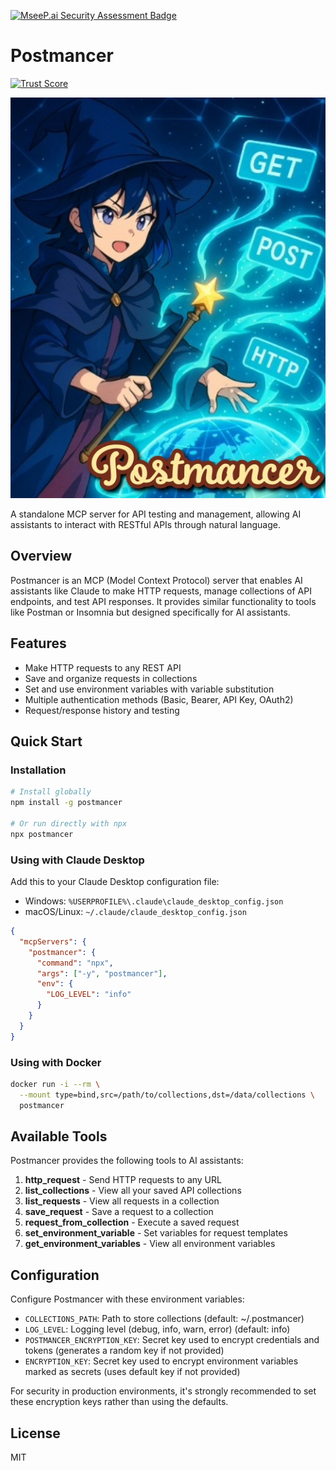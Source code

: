 [![MseeP.ai Security Assessment Badge](https://mseep.net/pr/hijaz-postmancer-badge.png)](https://mseep.ai/app/hijaz-postmancer)

# Postmancer
[![Trust Score](https://archestra.ai/mcp-catalog/api/badge/quality/hijaz/postmancer)](https://archestra.ai/mcp-catalog/hijaz__postmancer)

![Postmancer](postmancer.jpg)

A standalone MCP server for API testing and management, allowing AI assistants to interact with RESTful APIs through natural language.

## Overview

Postmancer is an MCP (Model Context Protocol) server that enables AI assistants like Claude to make HTTP requests, manage collections of API endpoints, and test API responses. It provides similar functionality to tools like Postman or Insomnia but designed specifically for AI assistants.

## Features

- Make HTTP requests to any REST API
- Save and organize requests in collections
- Set and use environment variables with variable substitution
- Multiple authentication methods (Basic, Bearer, API Key, OAuth2)
- Request/response history and testing

## Quick Start

### Installation

```bash
# Install globally
npm install -g postmancer

# Or run directly with npx
npx postmancer
```

### Using with Claude Desktop

Add this to your Claude Desktop configuration file:
- Windows: `%USERPROFILE%\.claude\claude_desktop_config.json`
- macOS/Linux: `~/.claude/claude_desktop_config.json`

```json
{
  "mcpServers": {
    "postmancer": {
      "command": "npx",
      "args": ["-y", "postmancer"],
      "env": {
        "LOG_LEVEL": "info"
      }
    }
  }
}
```

### Using with Docker

```bash
docker run -i --rm \
  --mount type=bind,src=/path/to/collections,dst=/data/collections \
  postmancer
```

## Available Tools

Postmancer provides the following tools to AI assistants:

1. **http_request** - Send HTTP requests to any URL
2. **list_collections** - View all your saved API collections
3. **list_requests** - View all requests in a collection
4. **save_request** - Save a request to a collection
5. **request_from_collection** - Execute a saved request
6. **set_environment_variable** - Set variables for request templates
7. **get_environment_variables** - View all environment variables

## Configuration

Configure Postmancer with these environment variables:

- `COLLECTIONS_PATH`: Path to store collections (default: ~/.postmancer)
- `LOG_LEVEL`: Logging level (debug, info, warn, error) (default: info)
- `POSTMANCER_ENCRYPTION_KEY`: Secret key used to encrypt credentials and tokens (generates a random key if not provided)
- `ENCRYPTION_KEY`: Secret key used to encrypt environment variables marked as secrets (uses default key if not provided)

For security in production environments, it's strongly recommended to set these encryption keys rather than using the defaults.

## License

MIT